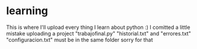 # learning
This is where I'll upload every thing I learn about python :)
I comitted a little mistake uploading a project "trabajofinal.py" "historial.txt" and "errores.txt" "configuracion.txt" must be in the same folder sorry for that
